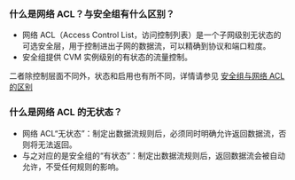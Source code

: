 ### 什么是网络 ACL？与安全组有什么区别？
- 网络 ACL（Access Control List，访问控制列表）是一个子网级别无状态的可选安全层，用于控制进出子网的数据流，可以精确到协议和端口粒度。
- 安全组提供 CVM 实例级别的有状态的流量控制。

二者除控制层面不同外，状态和启用也有所不同，详情请参见 [安全组与网络 ACL 的区别](https://intl.cloud.tencent.com/document/product/215/5132#.E5.AE.89.E5.85.A8.E7.BB.84.E4.B8.8E.E7.BD.91.E7.BB.9C-acl-.E7.9A.84.E5.8C.BA.E5.88.AB)

### 什么是网络 ACL 的无状态？
- 网络 ACL“无状态”：制定出数据流规则后，必须同时明确允许返回数据流，否则将无法返回。
- 与之对应的是安全组的“有状态”：制定出数据流规则后，返回数据流会被自动允许，不受任何规则的影响。
